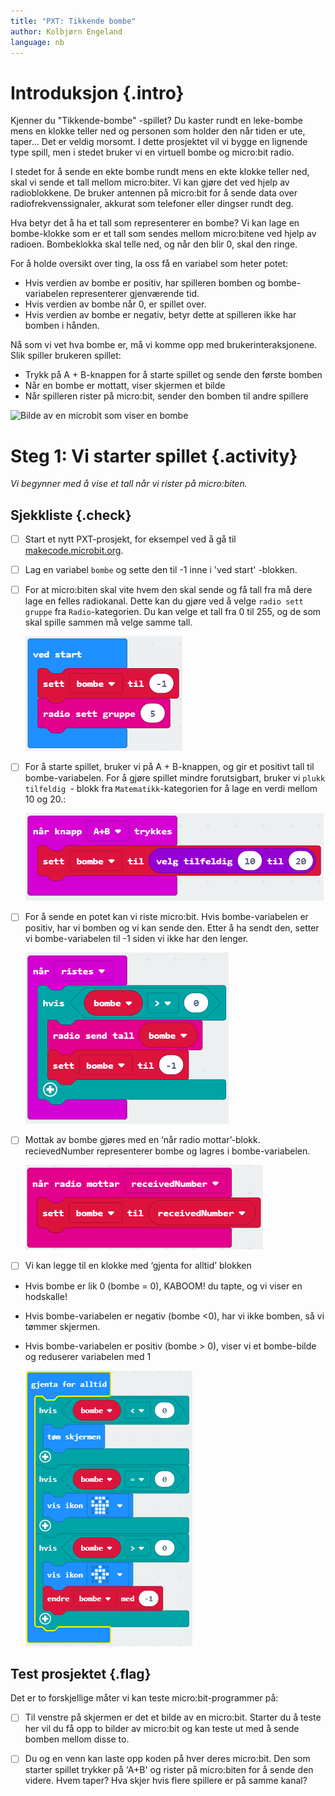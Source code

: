 ```yaml
---
title: "PXT: Tikkende bombe"
author: Kolbjørn Engeland
language: nb
---
```



# Introduksjon {.intro}

Kjenner du "Tikkende-bombe" -spillet? Du kaster rundt en leke-bombe mens en klokke teller ned og personen som holder
den når tiden er ute, taper... Det er veldig morsomt.
I dette prosjektet vil vi bygge en lignende type spill, men i stedet bruker vi en virtuell bombe og micro:bit radio.

I stedet for å sende en ekte bombe rundt mens en ekte klokke teller ned, skal vi sende et tall mellom micro:biter. 
Vi kan gjøre det ved hjelp av radioblokkene. De bruker antennen på micro:bit for å sende data over
radiofrekvenssignaler, akkurat som telefoner eller dingser rundt deg.

Hva betyr det å ha et tall som representerer en bombe? Vi kan lage en bombe-klokke som er et tall som sendes
mellom micro:bitene ved hjelp av radioen. Bombeklokka skal telle ned, og når den blir 0, skal den ringe.

For å holde oversikt over ting, la oss få en variabel som heter potet:
* Hvis verdien av bombe er positiv, har spilleren bomben og bombe-variabelen representerer gjenværende tid.
* Hvis verdien av bombe når 0, er spillet over.
* Hvis verdien av bombe er negativ, betyr dette at spilleren ikke har bomben i hånden.

Nå som vi vet hva bombe er, må vi komme opp med brukerinteraksjonene. Slik spiller brukeren spillet:
* Trykk på A + B-knappen for å starte spillet og sende den første bomben
* Når en bombe er mottatt, viser skjermen et bilde
* Når spilleren rister på micro:bit, sender den bomben til andre spillere

![Bilde av en microbit som viser en bombe](bombe.jpg)



# Steg 1: Vi starter spillet {.activity}

*Vi begynner med å vise et tall når vi rister på micro:biten.*

## Sjekkliste {.check}

- [ ] Start et nytt PXT-prosjekt, for eksempel ved å gå til
  [makecode.microbit.org](https://makecode.microbit.org/?lang=no).

- [ ] Lag en variabel `bombe` og sette den til -1 inne i 'ved start' -blokken.

- [ ] For at micro:biten skal vite hvem den skal sende og få tall fra må dere lage en felles radiokanal.
Dette kan du gjøre ved å velge `radio sett gruppe` fra `Radio`-kategorien. 
Du kan velge et tall fra 0 til 255, og de som skal spille sammen må velge samme tall.

    ![Bilde av "sett bombe til" og "radio sett gruppe" klossene](bombeskript_1.png)

- [ ] For å starte spillet, bruker vi på A + B-knappen, og gir et positivt tall til bombe-variabelen. For å gjøre
spillet mindre forutsigbart, bruker vi  `plukk tilfeldig `- blokk fra `Matematikk`-kategorien for å lage en verdi mellom 10 og 20.:

    ![Bilde av "når A+B trykkes" der bombe settes til tilfeldig tall mellom 20 og 20](bombeskript_2.png)

- [ ] For å sende en potet kan vi riste micro:bit. Hvis bombe-variabelen er positiv, har vi bomben og vi kan
sende den. Etter å ha sendt den, setter vi bombe-variabelen til -1 siden vi ikke har den lenger.

   ![Bilde av "når ristes" der verdien for bombe-variabelen sendes og settes til 0](bombeskript_3.png)

- [ ] Mottak av bombe gjøres med en ‘når radio mottar’-blokk. recievedNumber representerer bombe og
lagres i bombe-variabelen.

   ![Bilde av "når radio mottar-blokk" der verdien for bombe-variabelen settes til RecievedNumber](bombeskript_4.png)

- [ ] Vi kan legge til en klokke med ‘gjenta for alltid’ blokken
* Hvis bombe er lik 0 (bombe = 0), KABOOM! du tapte, og vi viser en hodskalle!
* Hvis bombe-variabelen er negativ (bombe <0), har vi ikke bomben, så vi tømmer skjermen.
* Hvis bombe-variabelen er positiv (bombe > 0), viser vi et bombe-bilde og reduserer variabelen med 1

  ![Bilde av "for alltid blokk" der man viser bilde avhengig av verdien til bombe-variabelen](bombeskript_5.png)


## Test prosjektet {.flag}

Det er to forskjellige måter vi kan teste micro:bit-programmer på:

- [ ] Til venstre på skjermen er det et bilde av en micro:bit. Starter du å teste her vil du få opp to bilder av 
micro:bit og kan teste ut med å sende bomben mellom disse to.


- [ ] Du og en venn kan laste opp koden på hver deres micro:bit. Den som starter spillet trykker på 'A+B' 
og rister på micro:biten for å sende den videre. Hvem taper? Hva skjer hvis flere spillere er på samme kanal?

